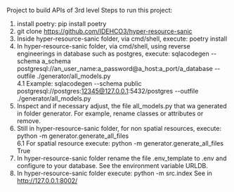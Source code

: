 
Project to build APIs of 3rd level
Steps to run this project:

1. install poetry: pip install poetry
2. git clone https://github.com/IDEHCO3/hyper-resource-sanic
3. Inside hyper-resource-sanic folder, via cmd/shell, execute: poetry install
4. In hyper-resource-sanic folder, via cmd/shell, using reverse engineerings in database such as postgres, execute: sqlacodegen --schema a_schema postgresql://an_user_name:a_password@a_host:a_port/a_database --outfile ./generator/all_models.py <br>
   4.1 Example: sqlacodegen --schema public postgresql://postgres:12345@127.0.0.1:5432/postgres --outfile ./generator/all_models.py
5. Inspect and if necessary adjust, the file all_models.py that wa generated in folder generator. For example, rename classes or attributes or remove.
6. Still in hyper-resource-sanic folder, for non spatial resources, execute:
   python -m generator.generate_all_files <br>
   6.1 For spatial resource execute: python -m generator.generate_all_files True
7. In hyper-resource-sanic folder rename the file .env_template to .env and configure to your database. See the environment variable URLDB.
8. In hyper-resource-sanic folder execute: python -m src.index
   See in http://127.0.0.1:8002/
